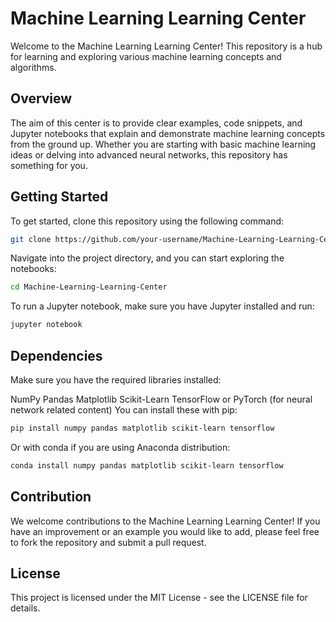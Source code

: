 # Machine Learning Learning Center

Welcome to the Machine Learning Learning Center! This repository is a hub for learning and exploring various machine learning concepts and algorithms.

## Overview

The aim of this center is to provide clear examples, code snippets, and Jupyter notebooks that explain and demonstrate machine learning concepts from the ground up. Whether you are starting with basic machine learning ideas or delving into advanced neural networks, this repository has something for you.


## Getting Started

To get started, clone this repository using the following command:

```bash
git clone https://github.com/your-username/Machine-Learning-Learning-Center.git
```

Navigate into the project directory, and you can start exploring the notebooks:

```bash
cd Machine-Learning-Learning-Center
```

To run a Jupyter notebook, make sure you have Jupyter installed and run:
```bash
jupyter notebook
```

## Dependencies
Make sure you have the required libraries installed:

NumPy
Pandas
Matplotlib
Scikit-Learn
TensorFlow or PyTorch (for neural network related content)
You can install these with pip:

```bash
pip install numpy pandas matplotlib scikit-learn tensorflow
```

Or with conda if you are using Anaconda distribution:

```bash
conda install numpy pandas matplotlib scikit-learn tensorflow
```

## Contribution
We welcome contributions to the Machine Learning Learning Center! If you have an improvement or an example you would like to add, please feel free to fork the repository and submit a pull request.

## License 
This project is licensed under the MIT License - see the LICENSE file for details.
